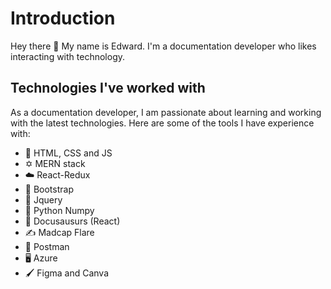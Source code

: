 # Introduction

Hey there 👋 My name is Edward. I'm a documentation developer who likes interacting with technology. 

## Technologies I've worked with

As a documentation developer, I am passionate about learning and working with the latest technologies. Here are some of the tools I have experience with:

- 📄 HTML, CSS and JS
- ✡️ MERN stack
- ☁️ React-Redux
- 🚀 Bootstrap
- 🔘 Jquery
- 🐍 Python Numpy
- 🐊 Docusausurs (React)
- ✍️ Madcap Flare
- 📩 Postman
- 🖥️ Azure
- 🖌️ Figma and Canva
